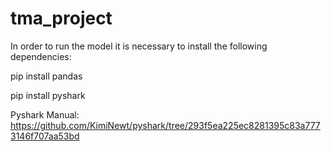 # tma_project

In order to run the model it is necessary to install the following dependencies:

pip install pandas

pip install pyshark

Pyshark Manual: https://github.com/KimiNewt/pyshark/tree/293f5ea225ec8281395c83a7773146f707aa53bd
